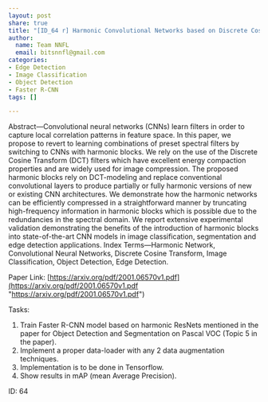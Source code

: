 ```yaml
---
layout: post
share: true
title: "[ID_64 r] Harmonic Convolutional Networks based on Discrete Cosine Transform"
author:
  name: Team NNFL
  email: bitsnnfl@gmail.com
categories:
- Edge Detection
- Image Classification
- Object Detection
- Faster R-CNN
tags: []

---
```

Abstract—Convolutional neural networks (CNNs) learn filters in order to capture local correlation patterns in feature space. In this paper, we propose to revert to learning combinations of preset spectral filters by switching to CNNs with harmonic blocks. We rely on the use of the Discrete Cosine Transform (DCT) filters which have excellent energy compaction properties and are widely used for image compression. The proposed harmonic blocks rely on DCT-modeling and replace conventional convolutional layers to produce partially or fully harmonic versions of new or existing CNN architectures. We demonstrate how the harmonic networks can be efficiently compressed in a straightforward manner by truncating high-frequency information in harmonic blocks which is possible due to the redundancies in the spectral domain. We report extensive experimental validation demonstrating the benefits of the introduction of harmonic blocks into state-of-the-art CNN models in image classification, segmentation and edge detection applications. Index Terms—Harmonic Network, Convolutional Neural Networks, Discrete Cosine Transform, Image Classification, Object Detection, Edge Detection.

Paper Link: [https://arxiv.org/pdf/2001.06570v1.pdf](https://arxiv.org/pdf/2001.06570v1.pdf "https://arxiv.org/pdf/2001.06570v1.pdf")

Tasks:

1. Train Faster R-CNN model based on harmonic ResNets mentioned in the paper for Object Detection and Segmentation on Pascal VOC (Topic 5 in the paper).
2. Implement a proper data-loader with any 2 data augmentation techniques.
3. Implementation is to be done in Tensorflow.
4. Show results in mAP (mean Average Precision).

ID: 64